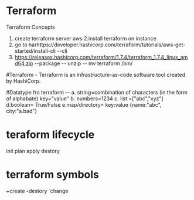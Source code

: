 # Terraform
Terraform Concepts


1. create terraform server aws
2.install terraform on instance
3. go to  harhttps://developer.hashicorp.com/terraform/tutorials/aws-get-started/install-cli --cli
4. https://releases.hashicorp.com/terraform/1.7.4/terraform_1.7.4_linux_amd64.zip --package -- unzip -- mv terraform /bin/ 


#Terraform
    - Terraform is an infrastructure-as-code software tool created by HashiCorp.
  
#Datatype fro terraform --
  a. string=combination of characters (in the form of alphabate)
       key="value"
  b. numbers=1234
  c. list =["abc","xyz"]
  d.boolean= True/False
  e.map/directory= key:value
         {name:"abc", city:"a.bad"}   

# teraform lifecycle
init
plan
apply
destory

# terraform symbols 
 +create
 -destory
 `change

